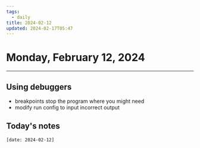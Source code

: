 ```yaml
---
tags:
  - daily
title: 2024-02-12
updated: 2024-02-17T05:47
---
```

# Monday, February 12, 2024
___
## Using debuggers
- breakpoints stop the program where you might need
- modify run config to input incorrect output




## Today's notes
```query
[date: 2024-02-12]
```